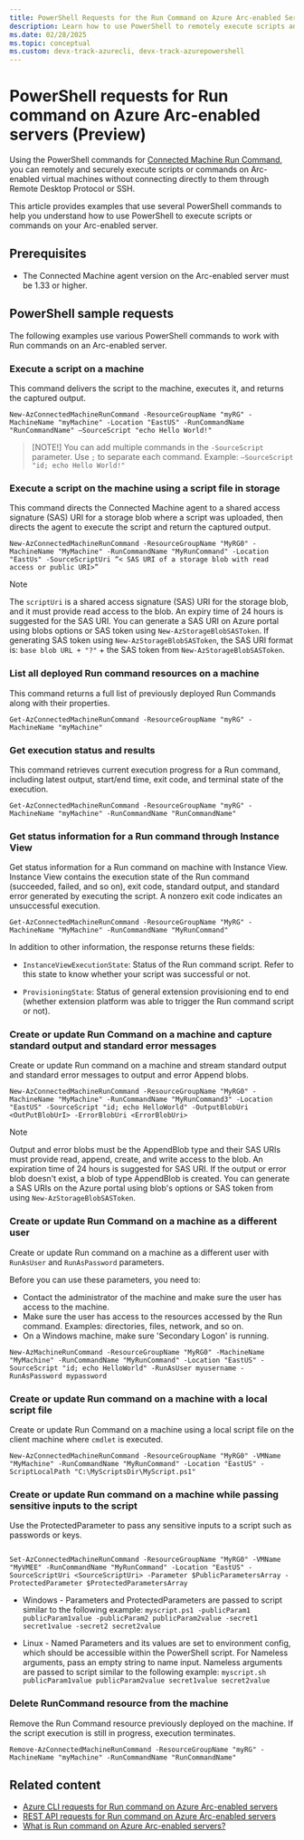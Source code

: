 ```yaml
---
title: PowerShell Requests for the Run Command on Azure Arc-enabled Servers (Preview)
description: Learn how to use PowerShell to remotely execute scripts and commands on Arc-enabled servers.
ms.date: 02/28/2025
ms.topic: conceptual
ms.custom: devx-track-azurecli, devx-track-azurepowershell
---
```

# PowerShell requests for Run command on Azure Arc-enabled servers (Preview)

Using the PowerShell commands for [Connected Machine Run Command](/powershell/module/az.connectedmachine), you can remotely and securely execute scripts or commands on Arc-enabled virtual machines without connecting directly to them through Remote Desktop Protocol or SSH. 

This article provides examples that use several PowerShell commands to help you understand how to use PowerShell to execute scripts or commands on your Arc-enabled server.

## Prerequisites

- The Connected Machine agent version on the Arc-enabled server must be 1.33 or higher.

## PowerShell sample requests

The following examples use various PowerShell commands to work with Run commands on an Arc-enabled server.

### Execute a script on a machine

This command delivers the script to the machine, executes it, and returns the captured output.

```powershell-interactive
New-AzConnectedMachineRunCommand -ResourceGroupName "myRG" -MachineName "myMachine" -Location "EastUS" -RunCommandName "RunCommandName" –SourceScript "echo Hello World!"
```

> [NOTE!]
> You can add multiple commands in the `-SourceScript` parameter. Use `;` to separate each command. 
> Example: `–SourceScript "id; echo Hello World!"`

### Execute a script on the machine using a script file in storage

This command directs the Connected Machine agent to a shared access signature (SAS) URI for a storage blob where a script was uploaded, then directs the agent to execute the script and return the captured output.

```powershell-interactive
New-AzConnectedMachineRunCommand -ResourceGroupName "MyRG0" -MachineName "MyMachine" -RunCommandName "MyRunCommand" -Location "EastUs" -SourceScriptUri “< SAS URI of a storage blob with read access or public URI>”
```

> [!NOTE]
> The `scriptUri` is a shared access signature (SAS) URI for the storage blob, and it must provide read access to the blob. An expiry time of 24 hours is suggested for the SAS URI. You can generate a SAS URI on Azure portal using blobs options or SAS token using `New-AzStorageBlobSASToken`. If generating SAS token using `New-AzStorageBlobSASToken`, the SAS URI format is: `base blob URL + "?"` + the SAS token from `New-AzStorageBlobSASToken`.
> 

### List all deployed Run command resources on a machine

This command returns a full list of previously deployed Run Commands along with their properties.

```powershell-interactive
Get-AzConnectedMachineRunCommand -ResourceGroupName "myRG" -MachineName "myMachine"
```

### Get execution status and results

This command retrieves current execution progress for a Run command, including latest output, start/end time, exit code, and terminal state of the execution.

```powershell-interactive
Get-AzConnectedMachineRunCommand -ResourceGroupName "myRG" - MachineName "myMachine" -RunCommandName "RunCommandName"
``` 

### Get status information for a Run command through Instance View

Get status information for a Run command on machine with Instance View. Instance View contains the execution state of the Run command (succeeded, failed, and so on), exit code, standard output, and standard error generated by executing the script. A nonzero exit code indicates an unsuccessful execution.

```powershell-interactive
Get-AzConnectedMachineRunCommand -ResourceGroupName "MyRG" -MachineName "MyMachine" -RunCommandName "MyRunCommand"
```

In addition to other information, the response returns these fields:
- `InstanceViewExecutionState`: Status of the Run command script. Refer to this state to know whether your script was successful or not. 

- `ProvisioningState`: Status of general extension provisioning end to end (whether extension platform was able to trigger the Run command script or not).

### Create or update Run Command on a machine and capture standard output and standard error messages

Create or update Run command on a machine and stream standard output and standard error messages to output and error Append blobs.

```powershell-interactive
New-AzConnectedMachineRunCommand -ResourceGroupName "MyRG0" - MachineName "MyMachine" -RunCommandName "MyRunCommand3" -Location "EastUS" -SourceScript "id; echo HelloWorld" -OutputBlobUri <OutPutBlobUrI> -ErrorBlobUri <ErrorBlobUri>
```

> [!NOTE]
> Output and error blobs must be the AppendBlob type and their SAS URIs must provide read, append, create, and write access to the blob. An expiration time of 24 hours is suggested for SAS URI. If the output or error blob doesn't exist, a blob of type AppendBlob is created. You can generate a SAS URIs on the Azure portal using blob's options or SAS token from using `New-AzStorageBlobSASToken`.
> 

### Create or update Run Command on a machine as a different user

Create or update Run command on a machine as a different user with `RunAsUser` and `RunAsPassword` parameters. 

Before you can use these parameters, you need to:
- Contact the administrator of the machine and make sure the user has access to the machine.
- Make sure the user has access to the resources accessed by the Run command. Examples: directories, files, network, and so on.
- On a Windows machine, make sure 'Secondary Logon' is running.

```powershell-interactive
New-AzMachineRunCommand -ResourceGroupName "MyRG0" -MachineName "MyMachine" -RunCommandName "MyRunCommand" -Location "EastUS" -SourceScript "id; echo HelloWorld" -RunAsUser myusername -RunAsPassword mypassword
```

### Create or update Run command on a machine with a local script file
Create or update Run Command on a machine using a local script file on the client machine where `cmdlet` is executed.

```powershell-interactive
New-AzConnectedMachineRunCommand -ResourceGroupName "MyRG0" -VMName "MyMachine" -RunCommandName "MyRunCommand" -Location "EastUS" -ScriptLocalPath "C:\MyScriptsDir\MyScript.ps1"
```

### Create or update Run command on a machine while passing sensitive inputs to the script

Use the ProtectedParameter to pass any sensitive inputs to a script such as passwords or keys.

```azurepowershell-interactive

Set-AzConnectedMachineRunCommand -ResourceGroupName "MyRG0" -VMName "MyVMEE" -RunCommandName "MyRunCommand" -Location "EastUS" -SourceScriptUri <SourceScriptUri> -Parameter $PublicParametersArray -ProtectedParameter $ProtectedParametersArray
```

- Windows - Parameters and ProtectedParameters are passed to script similar to the following example: `myscript.ps1 -publicParam1 publicParam1value -publicParam2 publicParam2value -secret1 secret1value -secret2 secret2value`

- Linux - Named Parameters and its values are set to environment config, which should be accessible within the PowerShell script. For Nameless arguments, pass an empty string to name input. Nameless arguments are passed to script similar to the following example: `myscript.sh publicParam1value publicParam2value secret1value secret2value`

### Delete RunCommand resource from the machine

Remove the Run Command resource previously deployed on the machine. If the script execution is still in progress, execution terminates.

```powershell-interactive
Remove-AzConnectedMachineRunCommand -ResourceGroupName "myRG" -MachineName "myMachine" -RunCommandName "RunCommandName"
```

## Related content
- [Azure CLI requests for Run command on Azure Arc-enabled servers](run-command.md)
- [REST API requests for Run command on Azure Arc-enabled servers](run-command-rest.md)
- [What is Run command on Azure Arc-enabled servers?](run-command.md)
